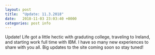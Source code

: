 ```yaml
---
layout: post
title:  "Update: 11.3.2018"
date:   2018-11-03 23:03:40 +0000
categories: post info
---
```

Update! Life got a little hectic with graduting college, traveling to Ireland, and starting work full time with IBM. I have so 
many new experiences to share with you all. Big updates to the site coming soon so stay tuned!
